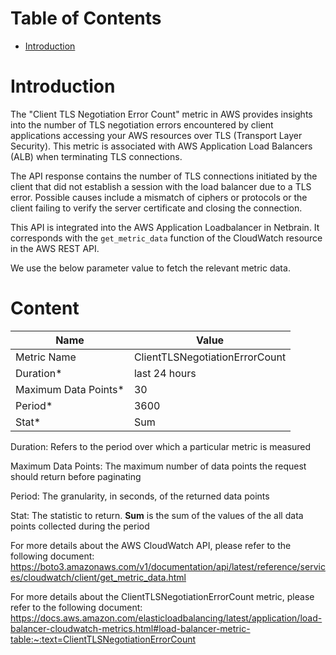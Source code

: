 # Table of Contents
- [Introduction](#introduction)


# Introduction <a name="introduction"></a>
The "Client TLS Negotiation Error Count" metric in AWS provides insights into the number of TLS negotiation errors encountered by client applications accessing your AWS resources over TLS (Transport Layer Security). This metric is associated with AWS Application Load Balancers (ALB) when terminating TLS connections.

The API response contains the number of TLS connections initiated by the client that did not establish a session with the load balancer due to a TLS error. Possible causes include a mismatch of ciphers or protocols or the client failing to verify the server certificate and closing the connection.



This API is integrated into the AWS Application Loadbalancer in Netbrain. It corresponds with the `get_metric_data` function of the CloudWatch resource in the AWS REST API.



We use the below parameter value to fetch the relevant metric data.


# Content <a name="content"></a>
|**Name**|**Value**|
|------|------|
| Metric Name | ClientTLSNegotiationErrorCount |
| Duration* | last 24 hours |
| Maximum Data Points* | 30 |
| Period* | 3600 |
| Stat* | Sum |

Duration: Refers to the period over which a particular metric is measured

Maximum Data Points: The maximum number of data points the request should return before paginating

Period: The granularity, in seconds, of the returned data points

Stat: The statistic to return. <b>Sum</b> is the sum of the values of the all data points collected during the period


For more details about the AWS CloudWatch API, please refer to the following document: https://boto3.amazonaws.com/v1/documentation/api/latest/reference/services/cloudwatch/client/get_metric_data.html

For more details about the ClientTLSNegotiationErrorCount metric, please refer to the following document: https://docs.aws.amazon.com/elasticloadbalancing/latest/application/load-balancer-cloudwatch-metrics.html#load-balancer-metric-table:~:text=ClientTLSNegotiationErrorCount